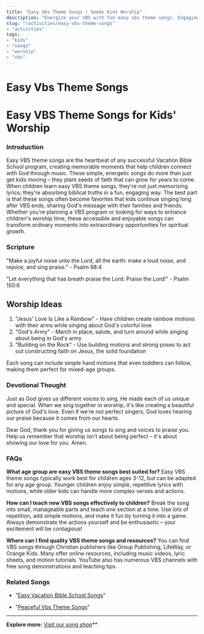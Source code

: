 ```yaml
---
title: "Easy Vbs Theme Songs | Seeds Kids Worship"
description: "Energize your VBS with fun easy vbs theme songs. Engaging worship music and activities for summer children's ministry."
slug: "/activities/easy-vbs-theme-songs"
- "activities"
tags:
- "kids"
- "songs"
- "worship"
- "vbs"
---
```


# Easy Vbs Theme Songs

# Easy VBS Theme Songs for Kids' Worship

### Introduction
Easy VBS theme songs are the heartbeat of any successful Vacation Bible School program, creating memorable moments that help children connect with God through music. These simple, energetic songs do more than just get kids moving – they plant seeds of faith that can grow for years to come. When children learn easy VBS theme songs, they're not just memorizing lyrics; they're absorbing biblical truths in a fun, engaging way. The best part is that these songs often become favorites that kids continue singing long after VBS ends, sharing God's message with their families and friends. Whether you're planning a VBS program or looking for ways to enhance children's worship time, these accessible and enjoyable songs can transform ordinary moments into extraordinary opportunities for spiritual growth.

### Scripture
"Make a joyful noise unto the Lord, all the earth: make a loud noise, and rejoice, and sing praise." - Psalm 98:4

"Let everything that has breath praise the Lord. Praise the Lord!" - Psalm 150:6

## Worship Ideas
1. "Jesus' Love Is Like a Rainbow" - Have children create rainbow motions with their arms while singing about God's colorful love
2. "God's Army" - March in place, salute, and turn around while singing about being in God's army
3. "Building on the Rock" - Use building motions and strong poses to act out constructing faith on Jesus, the solid foundation

Each song can include simple hand motions that even toddlers can follow, making them perfect for mixed-age groups.

### Devotional Thought
Just as God gives us different voices to sing, He made each of us unique and special. When we sing together in worship, it's like creating a beautiful picture of God's love. Even if we're not perfect singers, God loves hearing our praise because it comes from our hearts. 

Dear God, thank you for giving us songs to sing and voices to praise you. Help us remember that worship isn't about being perfect – it's about showing our love for you. Amen.

### FAQs

**What age group are easy VBS theme songs best suited for?**
Easy VBS theme songs typically work best for children ages 3-12, but can be adapted for any age group. Younger children enjoy simple, repetitive lyrics with motions, while older kids can handle more complex verses and actions.

**How can I teach new VBS songs effectively to children?**
Break the song into small, manageable parts and teach one section at a time. Use lots of repetition, add simple motions, and make it fun by turning it into a game. Always demonstrate the actions yourself and be enthusiastic – your excitement will be contagious!

**Where can I find quality VBS theme songs and resources?**
You can find VBS songs through Christian publishers like Group Publishing, LifeWay, or Orange Kids. Many offer online resources, including music videos, lyric sheets, and motion tutorials. YouTube also has numerous VBS channels with free song demonstrations and teaching tips.

### Related Songs

- "[Easy Vacation Bible School Songs](/activities/easy-vacation-bible-school-songs/)"

- "[Peaceful Vbs Theme Songs](/activities/peaceful-vbs-theme-songs/)"

---

**Explore more:** [Visit our song shop](https://seedskidsworship.com/shop)**

<!-- Schema Markup -->
<script type="application/ld+json">
{
  "@context": "https://schema.org",
  "@type": "MusicRecording",
  "name": "Easy Vbs Theme Songs",
  "byArtist": {
    "@type": "MusicGroup",
    "name": "Seeds Kids Worship"
  },
  "isFamilyFriendly": true,
  "url": "https://seedskidsworship.com/activities/easy-vbs-theme-songs/"
}
</script>